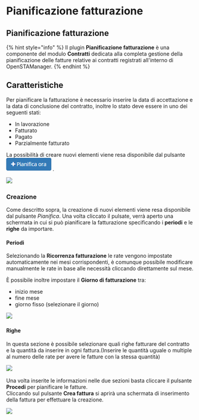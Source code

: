 # Pianificazione fatturazione

## **Pianificazione fatturazione**

{% hint style="info" %}
Il plugin **Pianificazione fatturazione** è una componente del modulo **Contratti** dedicata alla completa gestione della pianificazione delle fatture relative ai contratti registrati all'interno di OpenSTAManager.
{% endhint %}

## Caratteristiche

Per pianificare la fatturazione è necessario inserire la data di accettazione e la data di conclusione del contratto, inoltre lo stato deve essere in uno dei seguenti stati:

* In lavorazione
* Fatturato
* Pagato
* Parzialmente fatturato

La possibilità di creare nuovi elementi viene resa disponibile dal pulsante ![](../../../../.gitbook/assets/PianificaOra.PNG) _._

![](https://firebasestorage.googleapis.com/v0/b/gitbook-x-prod.appspot.com/o/spaces%2F-LZJeLg23eVDvrCv74U7-887967055%2Fuploads%2FOjsQ72GwfIsm7lWdZh94%2Ffile.png?alt=media)

### Creazione

Come descritto sopra, la creazione di nuovi elementi viene resa disponibile dal pulsante _Pianifica_. Una volta cliccato il pulsate, verrà aperto una schermata in cui si può pianificare la fatturazione specificando i **periodi** e le **righe** da importare.

#### Periodi

Selezionando la **Ricorrenza fatturazione** le rate vengono impostate automaticamente nei mesi corrispondenti, è comunque possibile modificare manualmente le rate in base alle necessità cliccando direttamente sul mese.

È possibile inoltre impostare il **Giorno di fatturazione** tra:

* inizio mese
* fine mese
* giorno fisso (selezionare il giorno)

![](https://firebasestorage.googleapis.com/v0/b/gitbook-x-prod.appspot.com/o/spaces%2F-LZJeLg23eVDvrCv74U7-887967055%2Fuploads%2Fp1ZnKf26XoCQhwaog1rc%2Ffile.png?alt=media)

#### Righe

In questa sezione è possibile selezionare quali righe fatturare del contratto e la quantità da inserire in ogni fattura.(Inserire le quantità uguale o multiple al numero delle rate per avere le fatture con la stessa quantità)

![](https://firebasestorage.googleapis.com/v0/b/gitbook-x-prod.appspot.com/o/spaces%2F-LZJeLg23eVDvrCv74U7-887967055%2Fuploads%2Fb2TWXfvmvQbOn0FVSnT2%2Ffile.png?alt=media)

Una volta inserite le informazioni nelle due sezioni basta cliccare il pulsante **Procedi** per pianificare le fatture.\
Cliccando sul pulsante **Crea fattura** si aprirà una schermata di inserimento della fattura per effettuare la creazione.

![](https://firebasestorage.googleapis.com/v0/b/gitbook-x-prod.appspot.com/o/spaces%2F-LZJeLg23eVDvrCv74U7-887967055%2Fuploads%2F4GMfipq9AWm9Zlde2fwY%2Ffile.png?alt=media)
